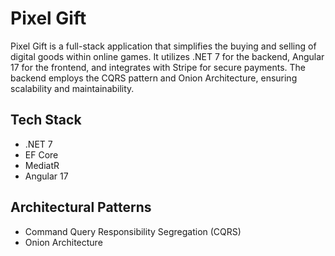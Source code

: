 # Pixel Gift

Pixel Gift is a full-stack application that simplifies the buying and selling of digital goods within online games. It utilizes .NET 7 for the backend, Angular 17 for the frontend, and integrates with Stripe for secure payments. The backend employs the CQRS pattern and Onion Architecture, ensuring scalability and maintainability.

## Tech Stack

- .NET 7
- EF Core
- MediatR
- Angular 17

## Architectural Patterns

- Command Query Responsibility Segregation (CQRS)
- Onion Architecture